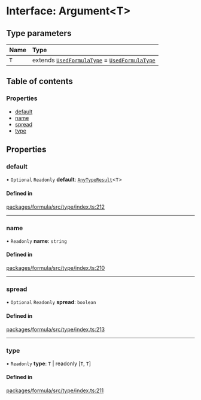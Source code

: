 # Interface: Argument<T\>

## Type parameters

| Name | Type                                                                                                          |
| :--- | :------------------------------------------------------------------------------------------------------------ |
| `T`  | extends [`UsedFormulaType`](../README.md#usedformulatype) = [`UsedFormulaType`](../README.md#usedformulatype) |

## Table of contents

### Properties

- [default](Argument.md#default)
- [name](Argument.md#name)
- [spread](Argument.md#spread)
- [type](Argument.md#type)

## Properties

### <a id="default" name="default"></a> default

• `Optional` `Readonly` **default**: [`AnyTypeResult`](../README.md#anytyperesult)<`T`\>

#### Defined in

[packages/formula/src/type/index.ts:212](https://github.com/mashcard/mashcard/blob/main/packages/formula/src/type/index.ts#L212)

---

### <a id="name" name="name"></a> name

• `Readonly` **name**: `string`

#### Defined in

[packages/formula/src/type/index.ts:210](https://github.com/mashcard/mashcard/blob/main/packages/formula/src/type/index.ts#L210)

---

### <a id="spread" name="spread"></a> spread

• `Optional` `Readonly` **spread**: `boolean`

#### Defined in

[packages/formula/src/type/index.ts:213](https://github.com/mashcard/mashcard/blob/main/packages/formula/src/type/index.ts#L213)

---

### <a id="type" name="type"></a> type

• `Readonly` **type**: `T` \| readonly [`T`, `T`]

#### Defined in

[packages/formula/src/type/index.ts:211](https://github.com/mashcard/mashcard/blob/main/packages/formula/src/type/index.ts#L211)
